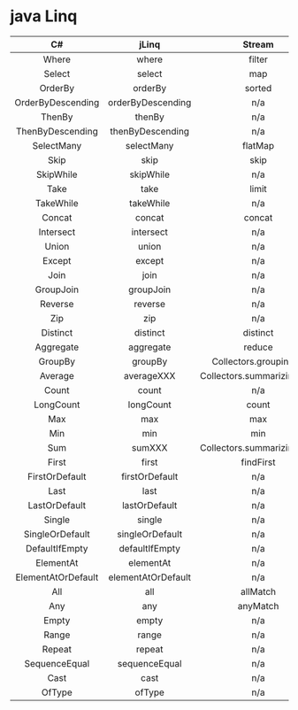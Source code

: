 # java Linq
|C#|jLinq|Stream|
|:--:|:--:|:--:|
|Where|where|filter|
|Select|select|map|
|OrderBy|orderBy|sorted|
|OrderByDescending|orderByDescending|n/a|
|ThenBy|thenBy|n/a|
|ThenByDescending|thenByDescending|n/a|
|SelectMany|selectMany|flatMap|
|Skip|skip|skip|
|SkipWhile|skipWhile|n/a|
|Take|take|limit|
|TakeWhile|takeWhile|n/a|
|Concat|concat|concat|
|Intersect|intersect|n/a|
|Union|union|n/a|
|Except|except|n/a|
|Join|join|n/a|
|GroupJoin|groupJoin|n/a|
|Reverse|reverse|n/a|
|Zip|zip|n/a|
|Distinct|distinct|distinct|
|Aggregate|aggregate|reduce|
|GroupBy|groupBy|Collectors.groupingBy|
|Average|averageXXX|Collectors.summarizingXXX|
|Count|count|n/a|
|LongCount|longCount|count|
|Max|max|max|
|Min|min|min|
|Sum|sumXXX|Collectors.summarizingXXX|
|First|first|findFirst|
|FirstOrDefault|firstOrDefault|n/a|
|Last|last|n/a|
|LastOrDefault|lastOrDefault|n/a|
|Single|single|n/a|
|SingleOrDefault|singleOrDefault|n/a|
|DefaultIfEmpty|defaultIfEmpty|n/a|
|ElementAt|elementAt|n/a|
|ElementAtOrDefault|elementAtOrDefault|n/a|
|All|all|allMatch|
|Any|any|anyMatch|
|Empty|empty|n/a|
|Range|range|n/a|
|Repeat|repeat|n/a|
|SequenceEqual|sequenceEqual|n/a|
|Cast|cast|n/a|
|OfType|ofType|n/a|
